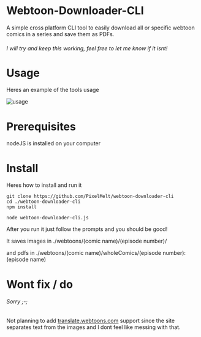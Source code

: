 # Webtoon-Downloader-CLI
A simple cross platform CLI tool to easily download all or specific webtoon comics in a series and save them as PDFs.

###### I will try and keep this working, feel free to let me know if it isnt!


# Usage

Heres an example of the tools usage

![usage](https://cdn.upload.systems/uploads/01aMsFYQ.png)

# Prerequisites
nodeJS is installed on your computer

# Install
Heres how to install and run it

```
git clone https://github.com/PixelMelt/webtoon-downloader-cli
cd ./webtoon-downloader-cli
npm install

node webtoon-downloader-cli.js
```
After you run it just follow the prompts and you should be good!

It saves images in ./webtoons/(comic name)/(episode number)/

and pdfs in ./webtoons/(comic name)/wholeComics/(episode number): (episode name)

# Wont fix / do
###### Sorry ;-;
Not planning to add [translate.webtoons.com](https://translate.webtoons.com/) support since the site separates text from the images and I dont feel like messing with that.
